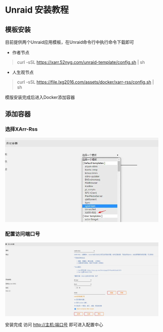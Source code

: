 # Unraid 安装教程


## 模板安装
目前提供两个Unraid应用模板，在Unraid命令行中执行命令下载即可

- 作者节点
> curl -sSL https://xarr.52nyg.com/unraid-template/config.sh | sh

- 人生观节点
> curl -sSL https://file.lxg2016.com/assets/docker/xarr-rss/config.sh | sh

模版安装完成后进入Docker添加容器


## 添加容器
### 选择XArr-Rss

![unraid-add-cont](../assets/install_unraid_add.png)


### 配置访问端口号

![unraid-config](../assets/install_unraid_conf.png)

安装完成 
访问 <http://主机:端口号> 即可进入配置中心